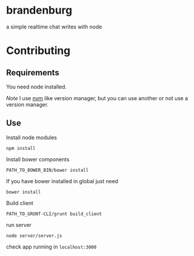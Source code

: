 # brandenburg
a simple realtime chat writes with node

# Contributing
## Requirements

You need node installed.

*Note* I use [nvm](https://github.com/creationix/nvm) like version manager, but you can use another or not use a version manager.

## Use
Install node modules

```
npm install
```

Install bower components

```
PATH_TO_BOWER_BIN/bower install
```
If you have bower installed in global just need

```
bower install
```

Build client
```
PATH_TO_GRUNT-CLI/grunt build_client
```

run server

```
node server/server.js
```

check app running in ``localhost:3000``
